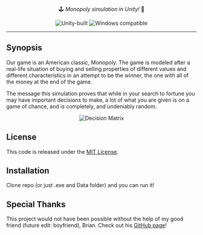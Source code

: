 <p align="center">
  &#128377; <em> Monopoly simulation in Unity! </em> &#127922;
</p>
<p align="center">
    <img src="https://img.shields.io/badge/unity-native-blue.svg" alt="Unity-built">
    <img src="https://img.shields.io/badge/windows-compatible-green.svg" alt="Windows compatible">
</p>

---

## Synopsis

Our game is an American classic, Monopoly. The game is modeled after a real-life situation of buying and selling properties of different values and different characteristics in an attempt to be the winner, the one with all of the money at the end of the game. 

The message this simulation proves that while in your search to fortune you may have important decisions to make, a lot of what you are given is on a game of chance, and is completely, and undeniably random.

<p align="center">
    <img src="https://github.com/jinnyyan/monopoly/blob/master/img/Monopoly-decision.jpg?raw=true" alt="Decision Matrix">
</p>

## License

This code is released under the [MIT License](https://opensource.org/licenses/MIT).

## Installation

Clone repo (or just .exe and Data folder) and you can run it!

## Special Thanks

This project would not have been possible without the help of my good friend (future edit: boyfriend), Brian. Check out his [GitHub page](https://github.com/welchbj)!



